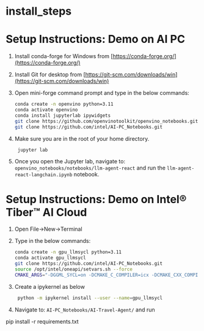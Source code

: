 # install_steps
# Setup Instructions: Demo on AI PC

1. Install conda-forge for Windows from [https://conda-forge.org/](https://conda-forge.org/)

2. Install Git for desktop from [https://git-scm.com/downloads/win](https://git-scm.com/downloads/win)

3. Open mini-forge command prompt and type in the below commands:
    ```sh
    conda create -n openvino python=3.11
    conda activate openvino
    conda install jupyterlab ipywidgets
    git clone https://github.com/openvinotoolkit/openvino_notebooks.git
    git clone https://github.com/intel/AI-PC_Notebooks.git    
    ```

4. Make sure you are in the root of your home directory.
   ```sh    
    jupyter lab
    ```

6. Once you open the Jupyter lab, navigate to: `openvino_notebooks/notebooks/llm-agent-react` and run the `llm-agent-react-langchain.ipynb` notebook.

# Setup Instructions: Demo on Intel® Tiber™ AI Cloud

1. Open File->New->Terminal

3. Type in the below commands:
    ```sh
    conda create -n gpu_llmsycl python=3.11
    conda activate gpu_llmsycl    
    git clone https://github.com/intel/AI-PC_Notebooks.git
    source /opt/intel/oneapi/setvars.sh --force
    CMAKE_ARGS="-DGGML_SYCL=on -DCMAKE_C_COMPILER=icx -DCMAKE_CXX_COMPILER=icpx" pip install llama-cpp-python -U --force --no-cache-dir --verbose
    
    ```

4. Create a ipykernel as below
   ```sh    
    python -m ipykernel install --user --name=gpu_llmsycl
    ```

5.  Navigate to: `AI-PC_Notebooks/AI-Travel-Agent/` and run
          
   pip install -r requirements.txt
          
 
